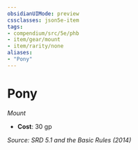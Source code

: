 ```yaml
---
obsidianUIMode: preview
cssclasses: json5e-item
tags:
- compendium/src/5e/phb
- item/gear/mount
- item/rarity/none
aliases: 
- "Pony"
---
```

# Pony
*Mount*  

- **Cost**: 30 gp

*Source: SRD 5.1 and the Basic Rules (2014)*